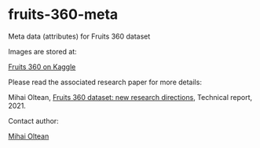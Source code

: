 # fruits-360-meta
Meta data (attributes) for Fruits 360 dataset

Images are stored at:

[Fruits 360 on Kaggle](https://www.kaggle.com/moltean/fruits)

Please read the associated research paper for more details:

Mihai Oltean, [Fruits 360 dataset: new research directions](https://www.researchgate.net/publication/354535752_Fruits_360_dataset_new_research_directions), Technical report, 2021.

Contact author:

[Mihai Oltean](https://mihaioltean.github.io)
